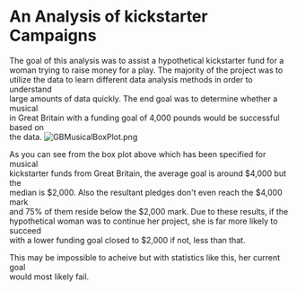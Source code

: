 # An Analysis of kickstarter Campaigns

The goal of this analysis was to assist a hypothetical kickstarter fund for a  
woman trying to raise money for a play. The majority of the project was to  
utilize the data to learn different data analysis methods in order to understand  
large amounts of data quickly.  The end goal was to determine whether a musical  
in Great Britain with a funding goal of 4,000 pounds would be successful based on  
the data. 
![GBMusicalBoxPlot.png](Desktop/AnalysisProjects/CrowdfundingAnalysis/GBMusicalBoxPlot.png)

As you can see from the box plot above which has been specified for musical  
kickstarter funds from Great Britain, the average goal is around $4,000 but the  
median is $2,000. Also the resultant pledges don't even reach the $4,000 mark  
and 75% of them reside below the $2,000 mark.  Due to these results, if the  
hypothetical woman was to continue her project, she is far more likely to succeed  
with a lower funding goal closed to $2,000 if not, less than that.

This may be impossible to acheive but with statistics like this, her current goal  
would most likely fail.
